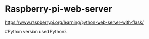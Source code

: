 # Raspberry-pi-web-server
https://www.raspberrypi.org/learning/python-web-server-with-flask/

#Python version used
Python3
